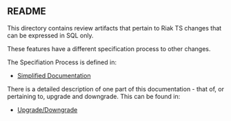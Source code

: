 README
------

This directory contains review artifacts that pertain to Riak TS changes that can be expressed in SQL only.

These features have a different specification process to other changes.

The Specifiation Process is defined in:
* [Simplified Documentation](simplified_documentation.md)

There is a detailed description of one part of this documentation - that of, or pertaining to, upgrade and downgrade. This can be found in:
* [Upgrade/Downgrade](upgrade_downgrade_specs.md)